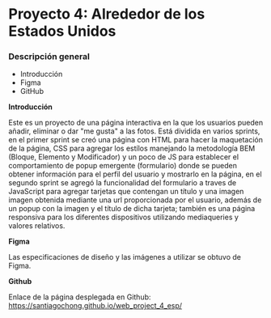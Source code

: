 # Proyecto 4: Alrededor de los Estados Unidos

### Descripción general

- Introducción
- Figma
- GitHub

**Introducción**

Este es un proyecto de una página interactiva en la que los usuarios pueden añadir, eliminar o dar "me gusta" a las fotos. Está dividida en varios sprints, en el primer sprint se creó una página con HTML para hacer la maquetación de la página, CSS para agregar los estílos manejando la metodología BEM (Bloque, Elemento y Modificador) y un poco de JS para establecer el comportamiento de popup emergente (formulario) donde se pueden obtener información para el perfil del usuario y mostrarlo en la página, en el segundo sprint se agregó la funcionalidad del formulario a traves de JavaScript para agregar tarjetas que contengan un título y una imagen imagen obtenida mediante una url proporcionada por el usuario, además de un popup con la imagen y el título de dicha tarjeta; también es una página responsiva para los diferentes dispositivos utilizando mediaqueries y valores relativos.

**Figma**

Las especificaciones de diseño y las imágenes a utilizar se obtuvo de Figma.

**Github**

Enlace de la página desplegada en Github:
https://santiagochong.github.io/web_project_4_esp/
